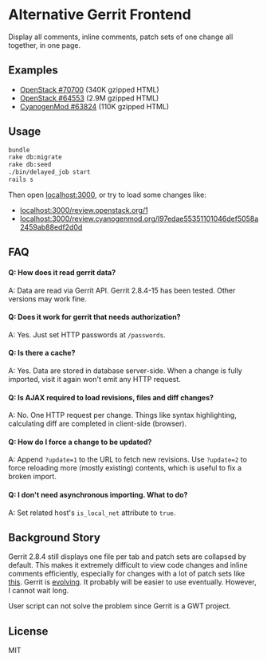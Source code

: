 Alternative Gerrit Frontend
===========================

Display all comments, inline comments, patch sets of one change all together, in one page.

Examples
--------
* [OpenStack #70700](http://quark-zju.github.io/gerrit-frontend/examples/review.openstack.org_70700.html) (340K gzipped HTML)
* [OpenStack #64553](http://quark-zju.github.io/gerrit-frontend/examples/review.openstack.org_64553.html) (2.9M gzipped HTML)
* [CyanogenMod #63824](http://quark-zju.github.io/gerrit-frontend/examples/review.cyanogenmod.org_63824.html) (110K gzipped HTML)

Usage
-----
```bash
bundle
rake db:migrate
rake db:seed
./bin/delayed_job start
rails s
```

Then open [localhost:3000](http://localhost:3000), or try to load some changes like:
* [localhost:3000/review.openstack.org/1](http://localhost:3000/review.openstack.org/1)
* [localhost:3000/review.cyanogenmod.org/I97edae55351101046def5058a2459ab88edf2d0d](http://localhost:3000/review.cyanogenmod.org/I97edae55351101046def5058a2459ab88edf2d0d)

FAQ
---
#### Q: How does it read gerrit data?
A: Data are read via Gerrit API. Gerrit 2.8.4-15 has been tested. Other versions may work fine.

#### Q: Does it work for gerrit that needs authorization?
A: Yes. Just set HTTP passwords at `/passwords`.

#### Q: Is there a cache?
A: Yes. Data are stored in database server-side. When a change is fully imported, visit it again won't emit any HTTP request.

#### Q: Is AJAX required to load revisions, files and diff changes?
A: No. One HTTP request per change. Things like syntax highlighting, calculating diff are completed in client-side (browser).

#### Q: How do I force a change to be updated?
A: Append `?update=1` to the URL to fetch new revisions. Use `?update=2` to force reloading more (mostly existing) contents, which is useful to fix a broken import.

#### Q: I don't need asynchronous importing. What to do?
A: Set related host's `is_local_net` attribute to `true`.

Background Story
----------------
Gerrit 2.8.4 still displays one file per tab and patch sets are collapsed by default.
This makes it extremely difficult to view code changes and inline comments efficiently, especially for changes with a lot of patch sets like [this](https://review.openstack.org/#/c/64553/).
Gerrit is [evolving](https://code.google.com/p/gerrit/issues/detail?id=938). It probably will be easier to use eventually. However, I cannot wait long.

User script can not solve the problem since Gerrit is a GWT project.

License
-------
MIT
